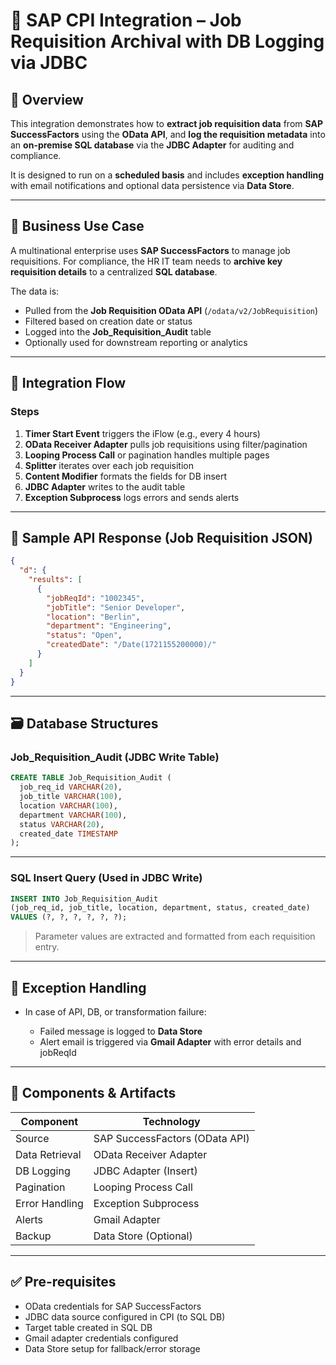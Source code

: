 
# 📘 SAP CPI Integration – Job Requisition Archival with DB Logging via JDBC

## 📌 Overview

This integration demonstrates how to **extract job requisition data** from **SAP SuccessFactors** using the **OData API**, and **log the requisition metadata** into an **on-premise SQL database** via the **JDBC Adapter** for auditing and compliance.

It is designed to run on a **scheduled basis** and includes **exception handling** with email notifications and optional data persistence via **Data Store**.

---

## 🏢 Business Use Case

A multinational enterprise uses **SAP SuccessFactors** to manage job requisitions. For compliance, the HR IT team needs to **archive key requisition details** to a centralized **SQL database**.

The data is:

* Pulled from the **Job Requisition OData API** (`/odata/v2/JobRequisition`)
* Filtered based on creation date or status
* Logged into the **Job_Requisition_Audit** table
* Optionally used for downstream reporting or analytics

---

## 🔁 Integration Flow

### Steps

1. **Timer Start Event** triggers the iFlow (e.g., every 4 hours)
2. **OData Receiver Adapter** pulls job requisitions using filter/pagination
3. **Looping Process Call** or pagination handles multiple pages
4. **Splitter** iterates over each job requisition
5. **Content Modifier** formats the fields for DB insert
6. **JDBC Adapter** writes to the audit table
7. **Exception Subprocess** logs errors and sends alerts

---

## 🧾 Sample API Response (Job Requisition JSON)

```json
{
  "d": {
    "results": [
      {
        "jobReqId": "1002345",
        "jobTitle": "Senior Developer",
        "location": "Berlin",
        "department": "Engineering",
        "status": "Open",
        "createdDate": "/Date(1721155200000)/"
      }
    ]
  }
}
```

---

## 🗃️ Database Structures

### Job_Requisition_Audit (JDBC Write Table)

```sql
CREATE TABLE Job_Requisition_Audit (
  job_req_id VARCHAR(20),
  job_title VARCHAR(100),
  location VARCHAR(100),
  department VARCHAR(100),
  status VARCHAR(20),
  created_date TIMESTAMP
);
```

---

### SQL Insert Query (Used in JDBC Write)

```sql
INSERT INTO Job_Requisition_Audit 
(job_req_id, job_title, location, department, status, created_date)
VALUES (?, ?, ?, ?, ?, ?);
```

> Parameter values are extracted and formatted from each requisition entry.

---

## 📧 Exception Handling

* In case of API, DB, or transformation failure:

  * Failed message is logged to **Data Store**
  * Alert email is triggered via **Gmail Adapter** with error details and jobReqId

---

## 🧩 Components & Artifacts

| Component      | Technology                     |
| -------------- | ------------------------------ |
| Source         | SAP SuccessFactors (OData API) |
| Data Retrieval | OData Receiver Adapter         |
| DB Logging     | JDBC Adapter (Insert)          |
| Pagination     | Looping Process Call           |
| Error Handling | Exception Subprocess           |
| Alerts         | Gmail Adapter                  |
| Backup         | Data Store (Optional)          |

---

## ✅ Pre-requisites

* OData credentials for SAP SuccessFactors
* JDBC data source configured in CPI (to SQL DB)
* Target table created in SQL DB
* Gmail adapter credentials configured
* Data Store setup for fallback/error storage
